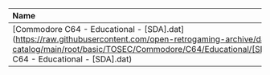 |Name|Size|
|:---|---:|
|[Commodore C64 - Educational - [SDA].dat](https://raw.githubusercontent.com/open-retrogaming-archive/dat-catalog/main/root/basic/TOSEC/Commodore/C64/Educational/[SDA]/Commodore C64 - Educational - [SDA].dat)|2552|
